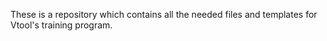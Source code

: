 These is a repository which contains all the needed files and templates for Vtool's training program.
